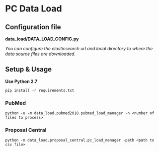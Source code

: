 # PC Data Load

## Configuration file

**data_load/DATA_LOAD_CONFIG.py**

*You can configure the elasticsearch url and local directory to where the data source files are downloaded.*

## Setup & Usage

**Use Python 2.7**

```pip install -r requirements.txt```

### PubMed

```python -u -m data_load.pubmed2018.pubmed_load_manager -n <number of files to process>```

### Proposal Central

```python -m data_load.proposal_central.pc_load_manager -path <path to csv file>```
